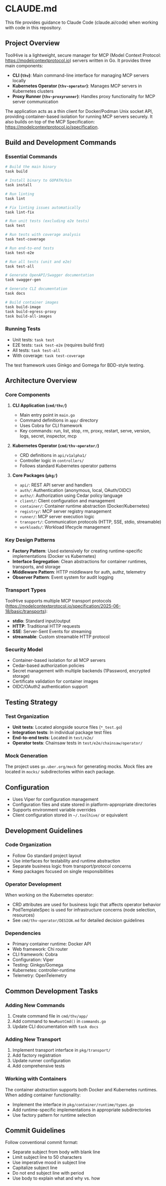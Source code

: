 # CLAUDE.md

This file provides guidance to Claude Code (claude.ai/code) when working with code in this repository.

## Project Overview

ToolHive is a lightweight, secure manager for MCP (Model Context Protocol: https://modelcontextprotocol.io) servers written in Go. It provides three main components:

- **CLI (`thv`)**: Main command-line interface for managing MCP servers locally
- **Kubernetes Operator (`thv-operator`)**: Manages MCP servers in Kubernetes clusters
- **Proxy Runner (`thv-proxyrunner`)**: Handles proxy functionality for MCP server communication

The application acts as a thin client for Docker/Podman Unix socket API, providing container-based isolation for running MCP servers securely. It also builds on top of the MCP Specification: https://modelcontextprotocol.io/specification.

## Build and Development Commands

### Essential Commands

```bash
# Build the main binary
task build

# Install binary to GOPATH/bin
task install

# Run linting
task lint

# Fix linting issues automatically
task lint-fix

# Run unit tests (excluding e2e tests)
task test

# Run tests with coverage analysis
task test-coverage

# Run end-to-end tests
task test-e2e

# Run all tests (unit and e2e)
task test-all

# Generate OpenAPI/Swagger documentation
task swagger-gen

# Generate CLI documentation
task docs

# Build container images
task build-image
task build-egress-proxy
task build-all-images
```

### Running Tests

- Unit tests: `task test`
- E2E tests: `task test-e2e` (requires build first)
- All tests: `task test-all`
- With coverage: `task test-coverage`

The test framework uses Ginkgo and Gomega for BDD-style testing.

## Architecture Overview

### Core Components

1. **CLI Application (`cmd/thv/`)**
   - Main entry point in `main.go`
   - Command definitions in `app/` directory
   - Uses Cobra for CLI framework
   - Key commands: run, list, stop, rm, proxy, restart, serve, version, logs, secret, inspector, mcp

2. **Kubernetes Operator (`cmd/thv-operator/`)**
   - CRD definitions in `api/v1alpha1/`
   - Controller logic in `controllers/`
   - Follows standard Kubernetes operator patterns

3. **Core Packages (`pkg/`)**
   - `api/`: REST API server and handlers
   - `auth/`: Authentication (anonymous, local, OAuth/OIDC)
   - `authz/`: Authorization using Cedar policy language
   - `client/`: Client configuration and management
   - `container/`: Container runtime abstraction (Docker/Kubernetes)
   - `registry/`: MCP server registry management
   - `runner/`: MCP server execution logic
   - `transport/`: Communication protocols (HTTP, SSE, stdio, streamable)
   - `workloads/`: Workload lifecycle management

### Key Design Patterns

- **Factory Pattern**: Used extensively for creating runtime-specific implementations (Docker vs Kubernetes)
- **Interface Segregation**: Clean abstractions for container runtimes, transports, and storage
- **Middleware Pattern**: HTTP middleware for auth, authz, telemetry
- **Observer Pattern**: Event system for audit logging

### Transport Types

ToolHive supports multiple MCP transport protocols (https://modelcontextprotocol.io/specification/2025-06-18/basic/transports):
- **stdio**: Standard input/output
- **HTTP**: Traditional HTTP requests
- **SSE**: Server-Sent Events for streaming
- **streamable**: Custom streamable HTTP protocol

### Security Model

- Container-based isolation for all MCP servers
- Cedar-based authorization policies
- Secret management with multiple backends (1Password, encrypted storage)
- Certificate validation for container images
- OIDC/OAuth2 authentication support

## Testing Strategy

### Test Organization

- **Unit tests**: Located alongside source files (`*_test.go`)
- **Integration tests**: In individual package test files
- **End-to-end tests**: Located in `test/e2e/`
- **Operator tests**: Chainsaw tests in `test/e2e/chainsaw/operator/`

### Mock Generation

The project uses `go.uber.org/mock` for generating mocks. Mock files are located in `mocks/` subdirectories within each package.

## Configuration

- Uses Viper for configuration management
- Configuration files and state stored in platform-appropriate directories
- Supports environment variable overrides
- Client configuration stored in `~/.toolhive/` or equivalent

## Development Guidelines

### Code Organization

- Follow Go standard project layout
- Use interfaces for testability and runtime abstraction
- Separate business logic from transport/protocol concerns
- Keep packages focused on single responsibilities

### Operator Development

When working on the Kubernetes operator:
- CRD attributes are used for business logic that affects operator behavior
- PodTemplateSpec is used for infrastructure concerns (node selection, resources)
- See `cmd/thv-operator/DESIGN.md` for detailed decision guidelines

### Dependencies

- Primary container runtime: Docker API
- Web framework: Chi router
- CLI framework: Cobra
- Configuration: Viper
- Testing: Ginkgo/Gomega
- Kubernetes: controller-runtime
- Telemetry: OpenTelemetry

## Common Development Tasks

### Adding New Commands

1. Create command file in `cmd/thv/app/`
2. Add command to `NewRootCmd()` in `commands.go`
3. Update CLI documentation with `task docs`

### Adding New Transport

1. Implement transport interface in `pkg/transport/`
2. Add factory registration
3. Update runner configuration
4. Add comprehensive tests

### Working with Containers

The container abstraction supports both Docker and Kubernetes runtimes. When adding container functionality:
- Implement the interface in `pkg/container/runtime/types.go`
- Add runtime-specific implementations in appropriate subdirectories
- Use factory pattern for runtime selection

## Commit Guidelines

Follow conventional commit format:
- Separate subject from body with blank line
- Limit subject line to 50 characters
- Use imperative mood in subject line
- Capitalize subject line
- Do not end subject line with period
- Use body to explain what and why vs. how

